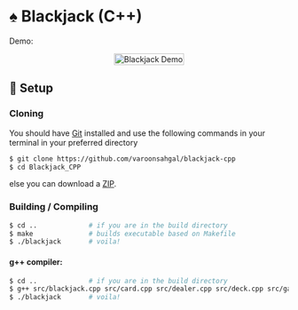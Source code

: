 # ♠️ Blackjack (C++)
Demo:

<img alt="Blackjack Demo" style="display: block; margin-left: auto; margin-right: auto; width: fit-content;" src="data/demo.gif" />


## 🔧 Setup

### Cloning
You should have [Git](https://git-scm.com/) installed and use the following commands in your terminal in your preferred directory
```sh
$ git clone https://github.com/varoonsahgal/blackjack-cpp
$ cd Blackjack_CPP
```
else you can download a [ZIP](https://github.com/ineshbose/Blackjack_CPP/archive/master.zip).

### Building / Compiling

```sh
$ cd ..             # if you are in the build directory
$ make              # builds executable based on Makefile
$ ./blackjack       # voila!
```

#### g++ compiler:
```sh
$ cd ..             # if you are in the build directory
$ g++ src/blackjack.cpp src/card.cpp src/dealer.cpp src/deck.cpp src/game.cpp src/human.cpp src/player.cpp src/print.cpp src/statistics.cpp -o blackjack
$ ./blackjack       # voila!
```

